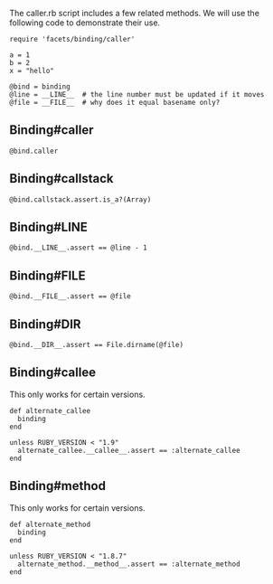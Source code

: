 The caller.rb script includes a few related methods.
We will use the following code to demonstrate their use.

    require 'facets/binding/caller'

    a = 1
    b = 2
    x = "hello"
  
    @bind = binding
    @line = __LINE__  # the line number must be updated if it moves
    @file = __FILE__  # why does it equal basename only?

## Binding#caller

    @bind.caller

## Binding#callstack

    @bind.callstack.assert.is_a?(Array)

## Binding#__LINE__

    @bind.__LINE__.assert == @line - 1
 
## Binding#__FILE__

    @bind.__FILE__.assert == @file

## Binding#__DIR__

    @bind.__DIR__.assert == File.dirname(@file)

## Binding#__callee__

This only works for certain versions.

    def alternate_callee
      binding
    end

    unless RUBY_VERSION < "1.9"
      alternate_callee.__callee__.assert == :alternate_callee
    end

## Binding#__method__

This only works for certain versions.

    def alternate_method
      binding
    end

    unless RUBY_VERSION < "1.8.7"
      alternate_method.__method__.assert == :alternate_method
    end

